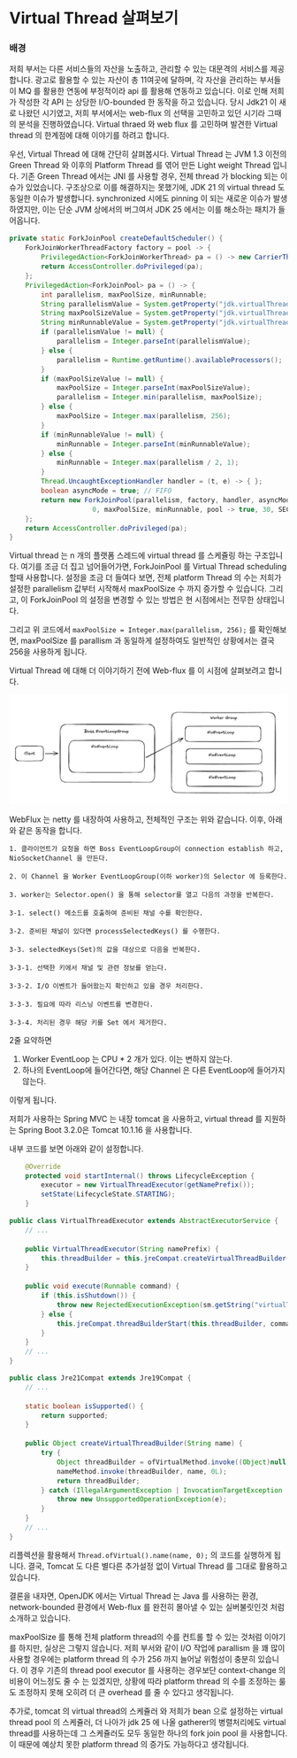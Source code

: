 # Virtual Thread 살펴보기

### 배경

저희 부서는 다른 서비스들의 자산을 노출하고, 관리할 수 있는 대문격의 서비스를 제공합니다. 광고로 활용할 수 있는 자산이 총 11여곳에 달하며, 각 자산을 관리하는 부서들이 MQ 를 활용한 연동에 부정적이라 api 를 활용해 연동하고 있습니다. 이로 인해 저희가 작성한 각 API 는 상당한 I/O-bounded 한 동작을 하고 있습니다. 당시 Jdk21 이 새로 나왔던 시기였고, 저희 부서에서는 web-flux 의 선택을 고민하고 있던 시기라 그때의 분석을 진행하였습니다. Virtual thraed 와 web flux 를 고민하며 발견한 Virtual thread 의 한계점에 대해 이야기를 하려고 합니다. 

우선, Virtual Thread 에 대해 간단히 살펴봅시다. Virtual Thread 는 JVM 1.3 이전의 Green Thread 와 이후의 Platform Thread 를 엮어 만든 Light weight Thread 입니다. 기존 Green Thread 에서는 JNI 를 사용할 경우, 전체 thread 가 blocking 되는 이슈가 있었습니다. 구조상으로 이를 해결하지는 못했기에, JDK 21 의 virtual thread 도 동일한 이슈가 발생합니다. synchronized 시에도 pinning 이 되는 새로운 이슈가 발생하였지만, 이는 단순 JVM 상에서의 버그여서 JDK 25 에서는 이를 해소하는 패치가 들어옵니다.

```java
private static ForkJoinPool createDefaultScheduler() {
    ForkJoinWorkerThreadFactory factory = pool -> {
        PrivilegedAction<ForkJoinWorkerThread> pa = () -> new CarrierThread(pool);
        return AccessController.doPrivileged(pa);
    };
    PrivilegedAction<ForkJoinPool> pa = () -> {
        int parallelism, maxPoolSize, minRunnable;
        String parallelismValue = System.getProperty("jdk.virtualThreadScheduler.parallelism");
        String maxPoolSizeValue = System.getProperty("jdk.virtualThreadScheduler.maxPoolSize");
        String minRunnableValue = System.getProperty("jdk.virtualThreadScheduler.minRunnable");
        if (parallelismValue != null) {
            parallelism = Integer.parseInt(parallelismValue);
        } else {
            parallelism = Runtime.getRuntime().availableProcessors();
        }
        if (maxPoolSizeValue != null) {
            maxPoolSize = Integer.parseInt(maxPoolSizeValue);
            parallelism = Integer.min(parallelism, maxPoolSize);
        } else {
            maxPoolSize = Integer.max(parallelism, 256);
        }
        if (minRunnableValue != null) {
            minRunnable = Integer.parseInt(minRunnableValue);
        } else {
            minRunnable = Integer.max(parallelism / 2, 1);
        }
        Thread.UncaughtExceptionHandler handler = (t, e) -> { };
        boolean asyncMode = true; // FIFO
        return new ForkJoinPool(parallelism, factory, handler, asyncMode,
                     0, maxPoolSize, minRunnable, pool -> true, 30, SECONDS);
    };
    return AccessController.doPrivileged(pa);
}
```

Virtual thread 는 n 개의 플랫폼 스레드에 virtual thread 를 스케쥴링 하는 구조입니다. 여기를 조금 더 집고 넘어들어가면, ForkJoinPool 를 Virtual Thread scheduling 할때 사용합니다. 설정을 조금 더 들여다 보면, 전체 platform Thread 의 수는 저희가 설정한 parallelism 값부터 시작해서 maxPoolSize 수 까지 증가할 수 있습니다. 그리고, 이 ForkJoinPool 의 설정을 변경할 수 있는 방법은 현 시점에서는 전무한 상태입니다.

그리고 위 코드에서 `maxPoolSize = Integer.max(parallelism, 256);` 를 확인해보면, maxPoolSize 를 parallism 과 동일하게 설정하여도 일반적인 상황에서는 결국 256을 사용하게 됩니다.

Virtual Thread 에 대해 더 이야기하기 전에 Web-flux 를 이 시점에 살펴보려고 합니다.

![netty](./baeronui/2025-05-18/netty.png)

WebFlux 는 netty 를 내장하여 사용하고, 전체적인 구조는 위와 같습니다. 이후, 아래와 같은 동작을 합니다.

```
1. 클라이언트가 요청을 하면 Boss EventLoopGroup이 connection establish 하고, NioSocketChannel 을 만든다.

2. 이 Channel 을 Worker EventLoopGroup(이하 worker)의 Selector 에 등록한다.

3. worker는 Selector.open() 을 통해 selector를 열고 다음의 과정을 반복한다.

3-1. select() 메소드를 호출하여 준비된 채널 수를 확인한다.

3-2. 준비된 채널이 있다면 processSelectedKeys() 를 수행한다.

3-3. selectedKeys(Set)의 값을 대상으로 다음을 반복한다.

3-3-1. 선택한 키에서 채널 및 관련 정보를 얻는다.

3-3-2. I/O 이벤트가 들어왔는지 확인하고 있을 경우 처리한다.

3-3-3. 필요에 따라 리스닝 이벤트를 변경한다.

3-3-4. 처리된 경우 해당 키를 Set 에서 제거한다.
```

2줄 요약하면
1. Worker EventLoop 는 CPU * 2 개가 있다. 이는 변하지 않는다.
2. 하나의 EventLoop에 들어간다면, 해당 Channel 은 다른 EventLoop에 들어가지 않는다.

이렇게 됩니다.

저희가 사용하는 Spring MVC 는 내장 tomcat 을 사용하고, virtual thread 를 지원하는 Spring Boot 3.2.0은 Tomcat 10.1.16 을 사용합니다.

내부 코드를 보면 아래와 같이 설정합니다.
```java
    @Override
    protected void startInternal() throws LifecycleException {
        executor = new VirtualThreadExecutor(getNamePrefix());
        setState(LifecycleState.STARTING);
    }
```

```java
public class VirtualThreadExecutor extends AbstractExecutorService {
    // ...

    public VirtualThreadExecutor(String namePrefix) {
        this.threadBuilder = this.jreCompat.createVirtualThreadBuilder(namePrefix);
    }

    public void execute(Runnable command) {
        if (this.isShutdown()) {
            throw new RejectedExecutionException(sm.getString("virtualThreadExecutor.taskRejected", new Object[]{command.toString(), this.toString()}));
        } else {
            this.jreCompat.threadBuilderStart(this.threadBuilder, command);
        }
    }
    // ...
}
```

```java
public class Jre21Compat extends Jre19Compat {
    // ...

    static boolean isSupported() {
        return supported;
    }

    public Object createVirtualThreadBuilder(String name) {
        try {
            Object threadBuilder = ofVirtualMethod.invoke((Object)null, (Object[])null);
            nameMethod.invoke(threadBuilder, name, 0L);
            return threadBuilder;
        } catch (IllegalArgumentException | InvocationTargetException | IllegalAccessException e) {
            throw new UnsupportedOperationException(e);
        }
    }
    // ...
}
```

리플렉션을 활용해서 `Thread.ofVirtual().name(name, 0);` 의 코드를 실행하게 됩니다. 결국, Tomcat 도 다른 별다른 추가설정 없이 Virtual Thread 를 그대로 활용하고 있습니다.

결론을 내자면, OpenJDK 에서는 Virtual Thread 는 Java 를 사용하는 환경, network-bounded 환경에서 Web-flux 를 완전히 몰아낼 수 있는 실버불릿인것 처럼 소개하고 있습니다.

maxPoolSize 를 통해 전체 platform thread의 수를 컨트롤 할 수 있는 것처럼 이야기를 하지만, 실상은 그렇지 않습니다. 저희 부서와 같이 I/O 작업에 parallism 을 꽤 많이 사용할 경우에는 platform thread 의 수가 256 까지 늘어날 위험성이 충분히 있습니다. 이 경우 기존의 thread pool executor 를 사용하는 경우보단 context-change 의 비용이 어느정도 줄 수 는 있겠지만, 상황에 따라 platform thread 의 수를 조정하는 룰도 조정하지 못해 오히려 더 큰 overhead 를 줄 수 있다고 생각됩니다.

추가로, tomcat 의 virtual thread의 스케쥴러 와 저희가 bean 으로 설정하는 virtual thread pool 의 스케쥴러, 더 나아가 jdk 25 에 나올 gatherer의 병렬처리에도 virtual thread를 사용하는데 그 스케쥴러도 모두 동일한 하나의 fork join pool 을 사용합니다. 이 때문에 예상치 못한 platform thread 의 증가도 가능하다고 생각됩니다.